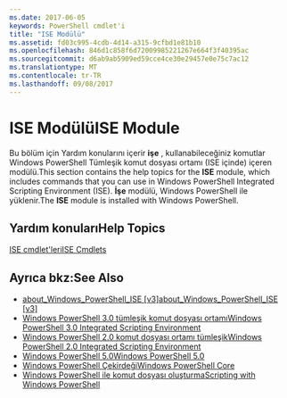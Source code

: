 ```yaml
---
ms.date: 2017-06-05
keywords: PowerShell cmdlet'i
title: "ISE Modülü"
ms.assetid: fd03c995-4cdb-4d14-a315-9cfbd1e81b10
ms.openlocfilehash: 846d1c858f6d72009985221267e664f3f40395ac
ms.sourcegitcommit: d6ab9ab5909ed59cce4ce30e29457e0e75c7ac12
ms.translationtype: MT
ms.contentlocale: tr-TR
ms.lasthandoff: 09/08/2017
---
```

# <a name="ise-module"></a><span data-ttu-id="c19ba-103">ISE Modülü</span><span class="sxs-lookup"><span data-stu-id="c19ba-103">ISE Module</span></span>
<span data-ttu-id="c19ba-104">Bu bölüm için Yardım konularını içerir **işe** , kullanabileceğiniz komutlar Windows PowerShell Tümleşik komut dosyası ortamı (ISE içinde) içeren modülü.</span><span class="sxs-lookup"><span data-stu-id="c19ba-104">This section contains the help topics for the **ISE** module, which includes commands that you can use in Windows PowerShell Integrated Scripting Environment (ISE).</span></span> <span data-ttu-id="c19ba-105">**İşe** modülü, Windows PowerShell ile yüklenir.</span><span class="sxs-lookup"><span data-stu-id="c19ba-105">The **ISE** module is installed with Windows PowerShell.</span></span>

## <a name="help-topics"></a><span data-ttu-id="c19ba-106">Yardım konuları</span><span class="sxs-lookup"><span data-stu-id="c19ba-106">Help Topics</span></span>
[<span data-ttu-id="c19ba-107">ISE cmdlet'leri</span><span class="sxs-lookup"><span data-stu-id="c19ba-107">ISE Cmdlets</span></span>](http://go.microsoft.com/fwlink/?LinkID=254686)

## <a name="see-also"></a><span data-ttu-id="c19ba-108">Ayrıca bkz:</span><span class="sxs-lookup"><span data-stu-id="c19ba-108">See Also</span></span>
- <span data-ttu-id="c19ba-109">[about_Windows_PowerShell_ISE [v3]](https://technet.microsoft.com/en-us/library/dfa54d47-60c6-4fff-8197-c747e8d411bb)</span><span class="sxs-lookup"><span data-stu-id="c19ba-109">[about_Windows_PowerShell_ISE [v3]](https://technet.microsoft.com/en-us/library/dfa54d47-60c6-4fff-8197-c747e8d411bb)</span></span>
- [<span data-ttu-id="c19ba-110">Windows PowerShell 3.0 tümleşik komut dosyası ortamı</span><span class="sxs-lookup"><span data-stu-id="c19ba-110">Windows PowerShell 3.0 Integrated Scripting Environment</span></span>](http://go.microsoft.com/fwlink/?LinkId=254681)
- [<span data-ttu-id="c19ba-111">Windows PowerShell 2.0 komut dosyası ortamı tümleşik</span><span class="sxs-lookup"><span data-stu-id="c19ba-111">Windows PowerShell 2.0 Integrated Scripting Environment</span></span>](http://go.microsoft.com/fwlink/?LinkID=238569)
- [<span data-ttu-id="c19ba-112">Windows PowerShell 5.0</span><span class="sxs-lookup"><span data-stu-id="c19ba-112">Windows PowerShell 5.0</span></span>](../../whats-new/What-s-New-in-Windows-PowerShell-50.md)
- [<span data-ttu-id="c19ba-113">Windows PowerShell Çekirdeği</span><span class="sxs-lookup"><span data-stu-id="c19ba-113">Windows PowerShell Core</span></span>](https://technet.microsoft.com/en-us/library/4b75f1e4-f327-48f3-92ab-bf5435094d41)
- [<span data-ttu-id="c19ba-114">Windows PowerShell ile komut dosyası oluşturma</span><span class="sxs-lookup"><span data-stu-id="c19ba-114">Scripting with Windows PowerShell</span></span>](../../getting-started/fundamental/Scripting-with-Windows-PowerShell.md)

